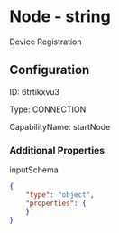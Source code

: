 # Node - string 
Device Registration
## Configuration
ID:  6trtikxvu3

Type: CONNECTION 

CapabilityName: startNode






### Additional Properties
inputSchema
```json 
{
	"type": "object",
	"properties": {
	}
}
```




